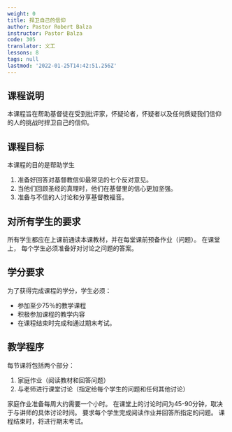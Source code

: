 ```yaml
---
weight: 0
title: 捍卫自己的信仰
author: Pastor Robert Balza
instructor: Pastor Balza
code: 305
translator: 义工
lessons: 8
tags: null
lastmod: '2022-01-25T14:42:51.256Z'
---
```

 

## 课程说明

本课程旨在帮助基督徒在受到批评家，怀疑论者，怀疑者以及任何质疑我们信仰
的人的挑战时捍卫自己的信仰。

## 课程目标

本课程的目的是帮助学生

1. 准备好回答对基督教信仰最常见的七个反对意见。
2. 当他们回顾圣经的真理时，他们在基督里的信心更加坚强。
3. 准备与不信的人讨论和分享基督教福音。

## 对所有学生的要求

所有学生都应在上课前通读本课教材，并在每堂课前预备作业（问题）。 在课堂上，
每个学生必须准备好对讨论之问题的答案。

## 学分要求

为了获得完成课程的学分，学生必须：

- 参加至少75％的教学课程
- 积极参加课程的教学内容
- 在课程结束时完成和通过期末考试。

## 教学程序

每节课将包括两个部分：

1. 家庭作业（阅读教材和回答问题）
2. 与老师进行课堂讨论（指定给每个学生的问题和任何其他讨论）

家庭作业准备每周大约需要一个小时。 在课堂上的讨论时间为45-90分钟，取决于与讲师的具体讨论时间。 要求每个学生完成阅读作业并回答所指定的问题。 课程结束时，将进行期末考试。
